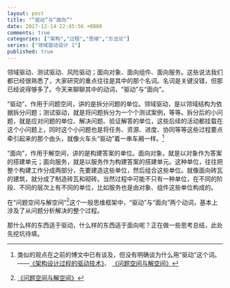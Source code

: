 ```yaml
---
layout: post
title: "“驱动”与“面向”"
date: 2017-12-14 22:45:56 +0800
comments: true
categories: ["架构","过程","思维","方法论"]
series: ["领域驱动设计 1"]
published: true
---
```


领域驱动、测试驱动、风险驱动；面向对象、面向组件、面向服务。这些说法我们都已经很熟悉了，大家研究的重点往往是其中的那个名词。名词是关键没错，但那已经说得够多了。今天来聊聊其中的动词，“驱动”与“面向”。

<!-- more -->

“驱动”，作用于问题空间，讲的是拆分问题的单位。领域驱动，是以领域结构为依据拆分问题；测试驱动，就是将问题拆分为一个个测试案例，等等。拆分后的小问题，就是应对问题的单位、解决问题、验证解答的单位，这些后续的活动都挂载在这个小问题上，同时这个小问题也是将任务、资源、进度、协同等等这些过程要点牵引起来的那个由头，就像火车头“驱动”着一串车厢一样。[^1]

“面向”，作用于解空间，讲的是构建答案的单位。面向对象，就是以对象作为答案的搭建单元；面向服务，就是以服务作为构建答案的搭建单元。这种单位，往往把整个构建工作分成两部分，先要建造这些单位，然后组合这些单位。就像面向砖瓦的建筑，就分成了制造砖瓦和砌砖。当然过程中可能不只有一种单位，在不同的阶段、不同的层次上有不同的单位，比如服务也是由对象、组件这些单位构成的。

在“问题空间与解空间”[^2]这个一般思维框架中，“驱动”与“面向”两个动词，基本上涉及了从问题分析解决的整个过程。

那什么样的东西适于驱动，什么样的东西适于面向呢？正在做一些思考总结，此处先挖坑待填。





[^1]: 类似的观点在之前的博文中已有谈及，但没有明确谈为什么用“驱动”这个词。——[《架构设计过程的驱动技术》](/blog/filter/filter.html?filterName=series&filterValue=架构设计过程的驱动技术&filterDes=Series%3A%20架构设计过程的驱动技术)、 [《问题空间与解空间》](/blog/2016/08/14/question2/)
[^2]: [《问题空间与解空间》](/blog/2016/08/14/question2/)
